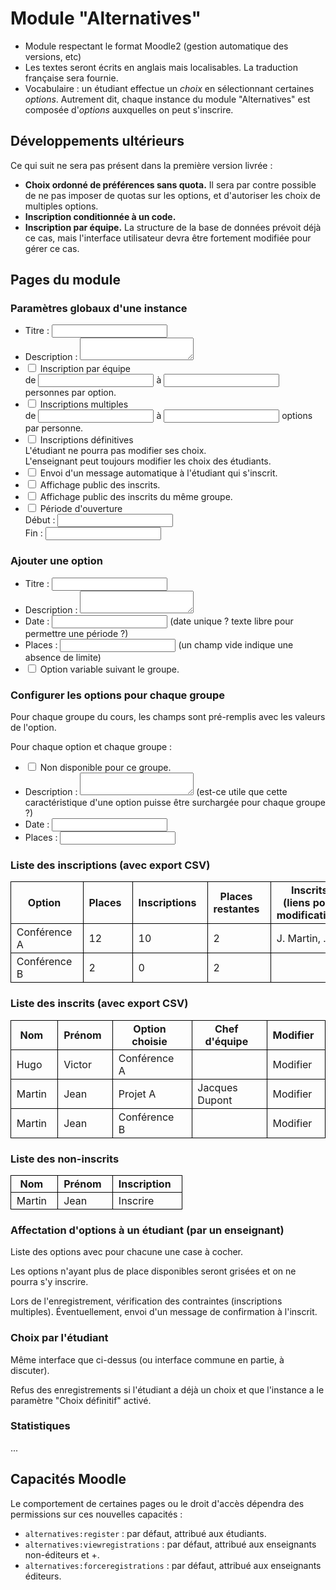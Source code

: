 # Module "Alternatives"


* Module respectant le format Moodle2 (gestion automatique des versions, etc)
* Les textes seront écrits en anglais mais localisables.
  La traduction française sera fournie.
* Vocabulaire :
  un étudiant effectue un *choix* en sélectionnant certaines *options*.
  Autrement dit, chaque instance du module "Alternatives" est composée d'*options*
  auxquelles on peut s'inscrire.

## Développements ultérieurs

Ce qui suit ne sera pas présent dans la première version livrée :

* **Choix ordonné de préférences sans quota.**
  Il sera par contre possible de ne pas imposer de quotas sur les options,
  et d'autoriser les choix de multiples options.
* **Inscription conditionnée à un code.**
* **Inscription par équipe.**
  La structure de la base de données prévoit déjà ce cas,
  mais l'interface utilisateur devra être fortement modifiée pour gérer ce cas.

## Pages du module

### Paramètres globaux d'une instance

* Titre : <input type="text" />
* Description : <textarea></textarea>
* <input type="checkbox" /> Inscription par équipe  
  de <input type="text" /> à <input type="text" /> personnes par option.
* <input type="checkbox" /> Inscriptions multiples  
  de <input type="text" /> à <input type="text" /> options par personne.
* <input type="checkbox" /> Inscriptions définitives  
  L'étudiant ne pourra pas modifier ses choix.  
  L'enseignant peut toujours modifier les choix des étudiants.
* <input type="checkbox" /> Envoi d'un message automatique à l'étudiant qui s'inscrit.
* <input type="checkbox" /> Affichage public des inscrits.
* <input type="checkbox" /> Affichage public des inscrits du même groupe.
* <input type="checkbox" /> Période d'ouverture  
  Début : <input type="text" />  
  Fin : <input type="text" />

### Ajouter une option

* Titre : <input type="text" />
* Description : <textarea></textarea>
* Date : <input type="text" /> (date unique ? texte libre pour permettre une période ?)
* Places : <input type="text" /> (un champ vide indique une absence de limite)
* <input type="checkbox" /> Option variable suivant le groupe.

### Configurer les options pour chaque groupe

Pour chaque groupe du cours, les champs sont pré-remplis avec les valeurs de l'option.

Pour chaque option et chaque groupe :

* <input type="checkbox" /> Non disponible pour ce groupe.
* Description : <textarea></textarea> 
  (est-ce utile que cette caractéristique d'une option puisse être surchargée pour chaque groupe ?)
* Date : <input type="text" />
* Places : <input type="text" />

### Liste des inscriptions (avec export CSV)

| Option | Places | Inscriptions | Places restantes | Inscrits (liens pour modification) |
|----|----|----|----|----|
| Conférence A | 12 | 10 | 2 | J. Martin, ... |
| Conférence B | 2 | 0 | 2 | |

### Liste des inscrits (avec export CSV)

| Nom | Prénom | Option choisie | Chef d'équipe | Modifier |
|----|----|----|----|----|
| Hugo | Victor | Conférence A | | Modifier |
| Martin | Jean | Projet A | Jacques Dupont | Modifier |
| Martin | Jean | Conférence B | | Modifier |

### Liste des non-inscrits

| Nom | Prénom | Inscription |
|----|----|----|
| Martin | Jean | Inscrire |

### Affectation d'options à un étudiant (par un enseignant)

Liste des options avec pour chacune une case à cocher.

Les options n'ayant plus de place disponibles seront grisées et on ne pourra s'y inscrire.

Lors de l'enregistrement, vérification des contraintes (inscriptions multiples).
Éventuellement, envoi d'un message de confirmation à l'inscrit.

### Choix par l'étudiant

Même interface que ci-dessus (ou interface commune en partie, à discuter).

Refus des enregistrements si l'étudiant a déjà un choix
et que l'instance a le paramètre "Choix définitif" activé.

### Statistiques

...


## Capacités Moodle

Le comportement de certaines pages ou le droit d'accès dépendra des permissions
sur ces nouvelles capacités :

* `alternatives:register` : par défaut, attribué aux étudiants.
* `alternatives:viewregistrations` : par défaut, attribué aux enseignants non-éditeurs et +.
* `alternatives:forceregistrations` : par défaut, attribué aux enseignants éditeurs.


<style type="text/css">
table { border-collapse: collapse; }
th, td { border: 1px solid black; padding: 3px 2ex 3px 1ex; }
</style>
